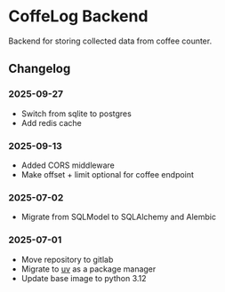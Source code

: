 # CoffeLog Backend

Backend for storing collected data from coffee counter.

## Changelog

### 2025-09-27

- Switch from sqlite to postgres
- Add redis cache

### 2025-09-13

- Added CORS middleware
- Make offset + limit optional for coffee endpoint

### 2025-07-02

- Migrate from SQLModel to SQLAlchemy and Alembic

### 2025-07-01

- Move repository to gitlab
- Migrate to [uv](https://github.com/astral-sh/uv) as a package manager
- Update base image to python 3.12